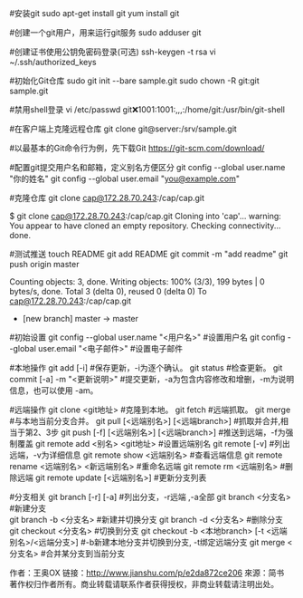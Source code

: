 #安装git
sudo apt-get install git
yum install git

#创建一个git用户，用来运行git服务
sudo adduser git

#创建证书使用公钥免密码登录(可选)
ssh-keygen -t rsa
vi ~/.ssh/authorized_keys

#初始化Git仓库
sudo git init --bare sample.git
sudo chown -R git:git sample.git

#禁用shell登录
vi /etc/passwd
git:x:1001:1001:,,,:/home/git:/usr/bin/git-shell

#在客户端上克隆远程仓库
git clone git@server:/srv/sample.git

#以最基本的Git命令行为例，先下载Git
https://git-scm.com/download/

#配置git提交用户名和邮箱，定义别名方便区分
git config --global user.name "你的姓名"
git config --global user.email "you@example.com"

#克隆仓库
git clone cap@172.28.70.243:/cap/cap.git

$ git clone cap@172.28.70.243:/cap/cap.git
Cloning into 'cap'...
warning: You appear to have cloned an empty repository.
Checking connectivity... done.

#测试推送 
touch README
git add README
git commit -m "add readme"
git push origin master

Counting objects: 3, done.
Writing objects: 100% (3/3), 199 bytes | 0 bytes/s, done.
Total 3 (delta 0), reused 0 (delta 0)
To cap@172.28.70.243:/cap/cap.git
 * [new branch]      master -> master

#初始设置
git config --global user.name "<用户名>" #设置用户名
git config --global user.email "<电子邮件>" #设置电子邮件

#本地操作
git add [-i] #保存更新，-i为逐个确认。
git status #检查更新。
git commit [-a] -m "<更新说明>" #提交更新，-a为包含内容修改和增删，-m为说明信息，也可以使用 -am。

#远端操作
git clone <git地址> #克隆到本地。
git fetch #远端抓取。
git merge #与本地当前分支合并。
git pull [<远端别名>] [<远端branch>] #抓取并合并,相当于第2、3步
git push [-f] [<远端别名>] [<远端branch>] #推送到远端，-f为强制覆盖
git remote add <别名> <git地址> #设置远端别名
git remote [-v] #列出远端，-v为详细信息
git remote show <远端别名> #查看远端信息
git remote rename <远端别名> <新远端别名> #重命名远端
git remote rm <远端别名> #删除远端
git remote update [<远端别名>] #更新分支列表

#分支相关
git branch [-r] [-a] #列出分支，-r远端 ,-a全部
git branch <分支名> #新建分支\
git branch -b <分支名> #新建并切换分支
git branch -d <分支名> #删除分支
git checkout <分支名> #切换到分支
git checkout -b <本地branch> [-t <远端别名>/<远端分支>] #-b新建本地分支并切换到分支, -t绑定远端分支
git merge <分支名> #合并某分支到当前分支

作者：王奥OX
链接：http://www.jianshu.com/p/e2da872ce206
來源：简书\
著作权归作者所有。商业转载请联系作者获得授权，非商业转载请注明出处。